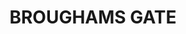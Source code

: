 ---
lastmod: '2025-04-06T06:05:20+00:00'
latitude: -30.88847002
layout: suburb
longitude: 141.2505149
postcode: '2880'
state: NSW
title: BROUGHAMS GATE
url: /nsw/broughams-gate/
---
